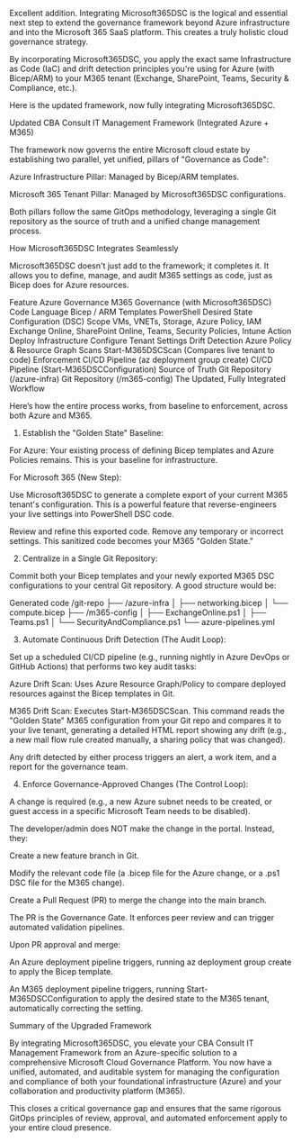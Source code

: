 Excellent addition. Integrating Microsoft365DSC is the logical and essential next step to extend the governance framework beyond Azure infrastructure and into the Microsoft 365 SaaS platform. This creates a truly holistic cloud governance strategy.

By incorporating Microsoft365DSC, you apply the exact same Infrastructure as Code (IaC) and drift detection principles you're using for Azure (with Bicep/ARM) to your M365 tenant (Exchange, SharePoint, Teams, Security & Compliance, etc.).

Here is the updated framework, now fully integrating Microsoft365DSC.

Updated CBA Consult IT Management Framework (Integrated Azure + M365)

The framework now governs the entire Microsoft cloud estate by establishing two parallel, yet unified, pillars of "Governance as Code":

Azure Infrastructure Pillar: Managed by Bicep/ARM templates.

Microsoft 365 Tenant Pillar: Managed by Microsoft365DSC configurations.

Both pillars follow the same GitOps methodology, leveraging a single Git repository as the source of truth and a unified change management process.

How Microsoft365DSC Integrates Seamlessly

Microsoft365DSC doesn't just add to the framework; it completes it. It allows you to define, manage, and audit M365 settings as code, just as Bicep does for Azure resources.

Feature	Azure Governance	M365 Governance (with Microsoft365DSC)
Code Language	Bicep / ARM Templates	PowerShell Desired State Configuration (DSC)
Scope	VMs, VNETs, Storage, Azure Policy, IAM	Exchange Online, SharePoint Online, Teams, Security Policies, Intune
Action	Deploy Infrastructure	Configure Tenant Settings
Drift Detection	Azure Policy & Resource Graph Scans	Start-M365DSCScan (Compares live tenant to code)
Enforcement	CI/CD Pipeline (az deployment group create)	CI/CD Pipeline (Start-M365DSCConfiguration)
Source of Truth	Git Repository (/azure-infra)	Git Repository (/m365-config)
The Updated, Fully Integrated Workflow

Here’s how the entire process works, from baseline to enforcement, across both Azure and M365.

1. Establish the "Golden State" Baseline:

For Azure: Your existing process of defining Bicep templates and Azure Policies remains. This is your baseline for infrastructure.

For Microsoft 365 (New Step):

Use Microsoft365DSC to generate a complete export of your current M365 tenant's configuration. This is a powerful feature that reverse-engineers your live settings into PowerShell DSC code.

Review and refine this exported code. Remove any temporary or incorrect settings. This sanitized code becomes your M365 "Golden State."

2. Centralize in a Single Git Repository:

Commit both your Bicep templates and your newly exported M365 DSC configurations to your central Git repository. A good structure would be:

Generated code
/git-repo
├── /azure-infra
│   ├── networking.bicep
│   └── compute.bicep
├── /m365-config
│   ├── ExchangeOnline.ps1
│   ├── Teams.ps1
│   └── SecurityAndCompliance.ps1
└── azure-pipelines.yml


3. Automate Continuous Drift Detection (The Audit Loop):

Set up a scheduled CI/CD pipeline (e.g., running nightly in Azure DevOps or GitHub Actions) that performs two key audit tasks:

Azure Drift Scan: Uses Azure Resource Graph/Policy to compare deployed resources against the Bicep templates in Git.

M365 Drift Scan: Executes Start-M365DSCScan. This command reads the "Golden State" M365 configuration from your Git repo and compares it to your live tenant, generating a detailed HTML report showing any drift (e.g., a new mail flow rule created manually, a sharing policy that was changed).

Any drift detected by either process triggers an alert, a work item, and a report for the governance team.

4. Enforce Governance-Approved Changes (The Control Loop):

A change is required (e.g., a new Azure subnet needs to be created, or guest access in a specific Microsoft Team needs to be disabled).

The developer/admin does NOT make the change in the portal. Instead, they:

Create a new feature branch in Git.

Modify the relevant code file (a .bicep file for the Azure change, or a .ps1 DSC file for the M365 change).

Create a Pull Request (PR) to merge the change into the main branch.

The PR is the Governance Gate. It enforces peer review and can trigger automated validation pipelines.

Upon PR approval and merge:

An Azure deployment pipeline triggers, running az deployment group create to apply the Bicep template.

An M365 deployment pipeline triggers, running Start-M365DSCConfiguration to apply the desired state to the M365 tenant, automatically correcting the setting.

Summary of the Upgraded Framework

By integrating Microsoft365DSC, you elevate your CBA Consult IT Management Framework from an Azure-specific solution to a comprehensive Microsoft Cloud Governance Platform. You now have a unified, automated, and auditable system for managing the configuration and compliance of both your foundational infrastructure (Azure) and your collaboration and productivity platform (M365).

This closes a critical governance gap and ensures that the same rigorous GitOps principles of review, approval, and automated enforcement apply to your entire cloud presence.
